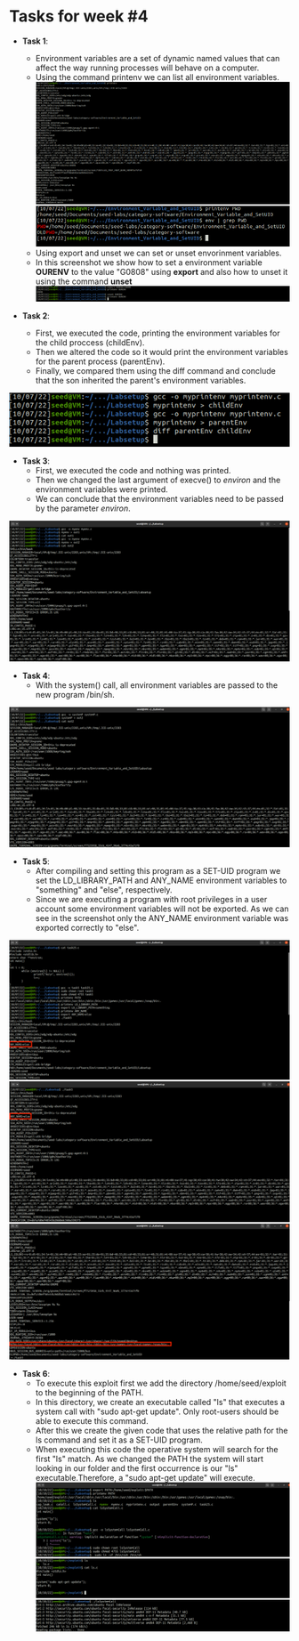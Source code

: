# Tasks for week \#4

- **Task 1**:
  - Environment variables are a set of dynamic named values that can affect the way running processes will behave on a computer.
  - Using the command printenv we can list all environment variables.
  ![task1.1](docs/logbook4/task1_ph1.png)
  ![task1.2](docs/logbook4/task1_ph2.png)
  - Using export and unset we can set or unset envorinment variables.
  - In this screenshot we show how to set a environment variable **OURENV** to the value "G0808" using **export** and also how to unset it using the command **unset**
  ![task1.3](docs/logbook4/task1_ph3.png)

- **Task 2**:
  - First, we executed the code, printing the environment variables for the child proccess (childEnv).
  - Then we altered the code so it would print the environment variables for the parent process (parentEnv).
  - Finally, we compared them using the diff command and conclude that the son inherited the parent's environment variables. 

![task2](docs/logbook4/task2_ph1.png)

- **Task 3**:
  - First, we executed the code and nothing was printed.
  - Then we changed the last argument of execve() to *environ* and the environment variables were printed.
  - We can conclude that the environment variables need to be passed by the parameter *environ*.

![task3](docs/logbook4/task3_ph1.png)

- **Task 4**:
  - With the system() call, all environment variables are passed to the new program /bin/sh.

![task4](docs/logbook4/task4_ph1.png)

- **Task 5**:
  - After compiling and setting this program as a SET-UID program we set the LD_LIBRARY_PATH and ANY_NAME environment variables to "something" and "else", respectively.
  - Since we are executing a program with root privileges in a user account some environment variables will not be exported. As we can see in the screenshot only the ANY_NAME environment variable was exported correctly to "else".

![task5.1](docs/logbook4/task5_ph1.png)
![task5.2](docs/logbook4/task5_ph2.png)
![task5.3](docs/logbook4/task5_ph3.png)
- **Task 6**:
  - To execute this exploit first we add the directory /home/seed/exploit to the beginning of the PATH.
  - In this directory, we create an executable called "ls" that executes a system call with "sudo apt-get update". Only root-users should be able to execute this command.
  - After this we create the given code that uses the relative path for the ls command and set it as a SET-UID program.
  - When executing this code the operative system will search for the first "ls" match. As we changed the PATH the system will start looking in our folder and the first occurrence is our "ls" executable.Therefore, a "sudo apt-get update" will execute.
  ![task6.1](docs/logbook4/task6_ph1.png)
  ![task6.2](docs/logbook4/task6_ph2.png)
  ![task6.3](docs/logbook4/task6_ph3.png)